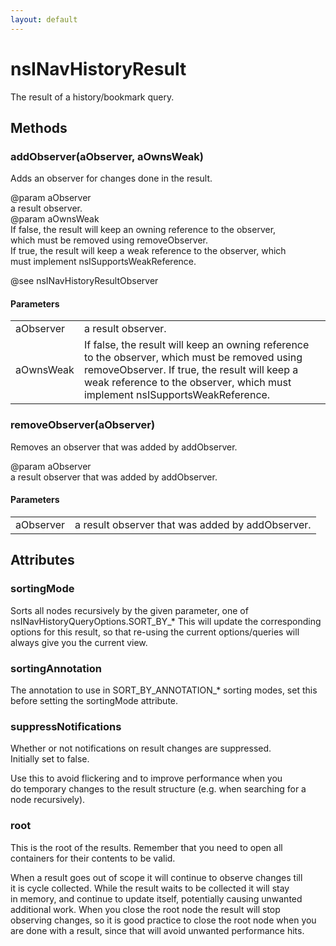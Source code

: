 ```yaml
---
layout: default
---
```


# nsINavHistoryResult #
  
The result of a history/bookmark query.  
  

## Methods ##

### addObserver(aObserver, aOwnsWeak) ###
  
Adds an observer for changes done in the result.  
  
@param aObserver  
       a result observer.  
@param aOwnsWeak  
       If false, the result will keep an owning reference to the observer,  
       which must be removed using removeObserver.  
       If true, the result will keep a weak reference to the observer, which  
       must implement nsISupportsWeakReference.  
  
@see nsINavHistoryResultObserver  
  

#### Parameters ####

<table>

<tr>
<td>aObserver</td>
<td>       a result observer.  
</td>
</tr>

<tr>
<td>aOwnsWeak</td>
<td>       If false, the result will keep an owning reference to the observer,  
       which must be removed using removeObserver.  
       If true, the result will keep a weak reference to the observer, which  
       must implement nsISupportsWeakReference.  
</td>
</tr>

</table>

### removeObserver(aObserver) ###
  
Removes an observer that was added by addObserver.  
  
@param aObserver  
       a result observer that was added by addObserver.  
  

#### Parameters ####

<table>

<tr>
<td>aObserver</td>
<td>       a result observer that was added by addObserver.  
</td>
</tr>

</table>

## Attributes ##

### sortingMode ###
  
Sorts all nodes recursively by the given parameter, one of  
nsINavHistoryQueryOptions.SORT_BY_*  This will update the corresponding  
options for this result, so that re-using the current options/queries will  
always give you the current view.  
  

### sortingAnnotation ###
  
The annotation to use in SORT_BY_ANNOTATION_* sorting modes, set this  
before setting the sortingMode attribute.  
  

### suppressNotifications ###
  
Whether or not notifications on result changes are suppressed.  
Initially set to false.  
  
Use this to avoid flickering and to improve performance when you  
do temporary changes to the result structure (e.g. when searching for a  
node recursively).  
  

### root ###
  
This is the root of the results. Remember that you need to open all  
containers for their contents to be valid.  
  
When a result goes out of scope it will continue to observe changes till  
it is cycle collected.  While the result waits to be collected it will stay  
in memory, and continue to update itself, potentially causing unwanted  
additional work.  When you close the root node the result will stop  
observing changes, so it is good practice to close the root node when you  
are done with a result, since that will avoid unwanted performance hits.  
  
